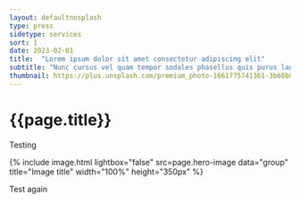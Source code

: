 ```yaml
---
layout: defaultnosplash
type: press
sidetype: services
sort: 1
date: 2023-02-01
title:  "Lorem ipsum dolor sit amet consectetur adipiscing elit"
subtitle: "Nunc cursus vel quam tempor sodales phasellus quis purus laoreet"
thumbnail: https://plus.unsplash.com/premium_photo-1661775741361-3b68b05900ee?ixlib=rb-4.0.3&ixid=MnwxMjA3fDB8MHxwaG90by1wYWdlfHx8fGVufDB8fHx8&auto=format&fit=crop&w=1770&q=80
---
```

# {{page.title}}

Testing

{% include image.html lightbox="false" src=page.hero-image data="group" title="Image title" width="100%" height="350px" %}

Test again